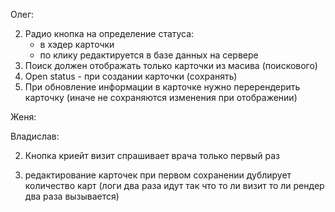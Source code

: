 Олег:

2. Радио кнопка на определение статуса:
   - в хэдер карточки
   - по клику редактируется в базе данных на сервере
3. Поиск должен отображать только карточки из масива (поискового)
4. Open status - при создании карточки (сохранять)
5. При обновление информации в карточке нужно перерендерить карточку (иначе не сохраняются изменения при отображении)

Женя:

<!-- 6. Флекс на драг энд дроп карточек - сворачивает контейнер. -->
<!-- 4. Реквайрд в окно регистрации. -->

Владислав:

<!-- 1. Записывать в локал сторедж только валидный токен. -->

<!-- 2. Поисковик должен быть с учетом капса -->

<!-- 1. Фильтр -->

2. Кнопка криейт визит спрашивает врача только первый раз
<!-- 3. добавить реквайрд на все поля в карточке -->
3. редактирование карточек при первом сохранении дублирует количество карт (логи два раза идут так что то ли визит то ли рендер два раза вызывается)

